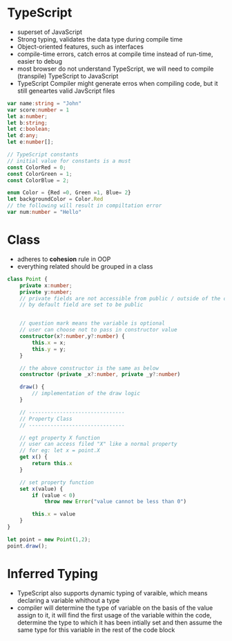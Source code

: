 # **TypeScript**
- superset of JavaScript
- Strong typing, validates the data type during compile time
- Object-oriented features, such as interfaces
- compile-time errors, catch erros at compile time instead of run-time, easier to debug
- most browser do not understand TypeScript, we will need to compile (transpile) TypeScript to JavaScript
- TypeScript Compiler might generate erros when compiling code, but it still geneartes valid JavScript files
```typescript
var name:string = "John"
var score:number = 1
let a:number;
let b:string;
let c:boolean;
let d:any;
let e:number[];

// TypeScript constants
// initial value for constants is a must
const ColorRed = 0;
const ColorGreen = 1;
const ColorBlue = 2;

enum Color = {Red =0, Green =1, Blue= 2}
let backgroundColor = Color.Red
// the following will result in compiltation error
var num:number = "Hello"
```

# **Class**
- adheres to **cohesion** rule in OOP
- everything related should be grouped in a class
```typescript
class Point {
    private x:number;
    private y:number;
    // private fields are not accessible from public / outside of the class
    // by default field are set to be public


    // question mark means the variable is optional
    // user can choose not to pass in constructor value
    constructor(x?:number,y?:number) {
        this.x = x;
        this.y = y;
    }

    // the above constructor is the same as below
    constructor (private _x?:number, private _y?:number)

    draw() {
        // implementation of the draw logic
    }

    // -------------------------------
    // Property Class
    // -------------------------------

    // egt property X function
    // user can access filed "X" like a normal property
    // for eg: let x = point.X
    get x() {
        return this.x
    }

    // set property function
    set x(value) {
        if (value < 0)
            throw new Error("value cannot be less than 0")

        this.x = value
    }
}

let point = new Point(1,2);
point.draw();
```

# **Inferred Typing**
- TypeScript also supports dynamic typing of varaible, which means declaring a variable whithout a type
- compiler will determine the type of variable on the basis of the value assign to it, it will find the first usage of the variable within the code, determine the type to which it has been intially set and then assume the same type for this variable in the rest of the code block
